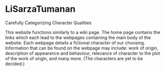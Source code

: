 # LiSarzaTumanan

Carefully Categorizing Character Qualities

This website functions similarly to a wiki page. The home page contains the links which each lead to the webpages containing the main body of the website. Each webpage details a fictional character of our choosing. Information that can be found on the webpage may include: work of origin, description of appearance and behaviour, relevance of character to the plot of the work of origin, and many more. (The characters are yet to be decided.)
